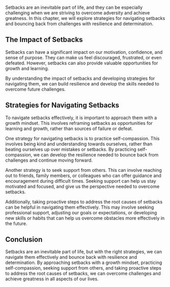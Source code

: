 
Setbacks are an inevitable part of life, and they can be especially challenging when we are striving to overcome adversity and achieve greatness. In this chapter, we will explore strategies for navigating setbacks and bouncing back from challenges with resilience and determination.

The Impact of Setbacks
----------------------

Setbacks can have a significant impact on our motivation, confidence, and sense of purpose. They can make us feel discouraged, frustrated, or even defeated. However, setbacks can also provide valuable opportunities for growth and learning.

By understanding the impact of setbacks and developing strategies for navigating them, we can build resilience and develop the skills needed to overcome future challenges.

Strategies for Navigating Setbacks
----------------------------------

To navigate setbacks effectively, it is important to approach them with a growth mindset. This involves reframing setbacks as opportunities for learning and growth, rather than sources of failure or defeat.

One strategy for navigating setbacks is to practice self-compassion. This involves being kind and understanding towards ourselves, rather than beating ourselves up over mistakes or setbacks. By practicing self-compassion, we can develop the resilience needed to bounce back from challenges and continue moving forward.

Another strategy is to seek support from others. This can involve reaching out to friends, family members, or colleagues who can offer guidance and encouragement during difficult times. Seeking support can help us stay motivated and focused, and give us the perspective needed to overcome setbacks.

Additionally, taking proactive steps to address the root causes of setbacks can be helpful in navigating them effectively. This may involve seeking professional support, adjusting our goals or expectations, or developing new skills or habits that can help us overcome obstacles more effectively in the future.

Conclusion
----------

Setbacks are an inevitable part of life, but with the right strategies, we can navigate them effectively and bounce back with resilience and determination. By approaching setbacks with a growth mindset, practicing self-compassion, seeking support from others, and taking proactive steps to address the root causes of setbacks, we can overcome challenges and achieve greatness in all aspects of our lives.
